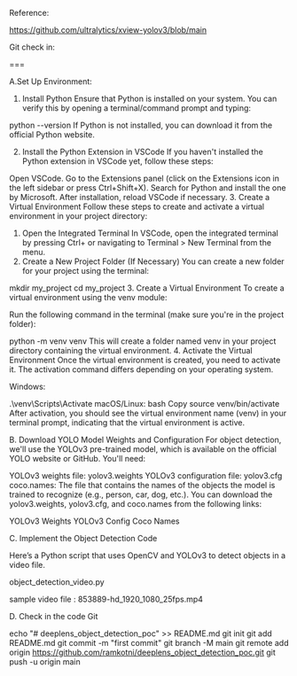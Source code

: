 

Reference:

https://github.com/ultralytics/xview-yolov3/blob/main


Git check in:

===

A.Set Up Environment:

1. Install Python
Ensure that Python is installed on your system. You can verify this by opening a terminal/command prompt and typing:

python --version
If Python is not installed, you can download it from the official Python website.

2. Install the Python Extension in VSCode
If you haven't installed the Python extension in VSCode yet, follow these steps:

Open VSCode.
Go to the Extensions panel (click on the Extensions icon in the left sidebar or press Ctrl+Shift+X).
Search for Python and install the one by Microsoft.
After installation, reload VSCode if necessary.
3. Create a Virtual Environment
Follow these steps to create and activate a virtual environment in your project directory:

1. Open the Integrated Terminal
In VSCode, open the integrated terminal by pressing Ctrl+ or navigating to Terminal > New Terminal from the menu.
2. Create a New Project Folder (If Necessary)
You can create a new folder for your project using the terminal:

mkdir my_project
cd my_project
3. Create a Virtual Environment
To create a virtual environment using the venv module:

Run the following command in the terminal (make sure you're in the project folder):

python -m venv venv
This will create a folder named venv in your project directory containing the virtual environment.
4. Activate the Virtual Environment
Once the virtual environment is created, you need to activate it. The activation command differs depending on your operating system.

Windows:

.\venv\Scripts\Activate
macOS/Linux:
bash
Copy
source venv/bin/activate
After activation, you should see the virtual environment name (venv) in your terminal prompt, indicating that the virtual environment is active.

B. Download YOLO Model Weights and Configuration
For object detection, we'll use the YOLOv3 pre-trained model, which is available on the official YOLO website or GitHub. You'll need:

YOLOv3 weights file: yolov3.weights
YOLOv3 configuration file: yolov3.cfg
coco.names: The file that contains the names of the objects the model is trained to recognize (e.g., person, car, dog, etc.).
You can download the yolov3.weights, yolov3.cfg, and coco.names from the following links:

YOLOv3 Weights
YOLOv3 Config
Coco Names


C. Implement the Object Detection Code

Here’s a Python script that uses OpenCV and YOLOv3 to detect objects in a video file.

object_detection_video.py

sample video file : 853889-hd_1920_1080_25fps.mp4


D. Check in the code Git


echo "# deeplens_object_detection_poc" >> README.md
git init
git add README.md
git commit -m "first commit"
git branch -M main
git remote add origin https://github.com/ramkotni/deeplens_object_detection_poc.git
git push -u origin main






